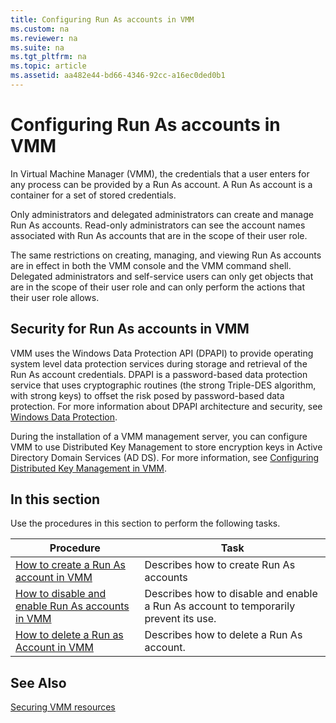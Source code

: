 ```yaml
---
title: Configuring Run As accounts in VMM
ms.custom: na
ms.reviewer: na
ms.suite: na
ms.tgt_pltfrm: na
ms.topic: article
ms.assetid: aa482e44-bd66-4346-92cc-a16ec0ded0b1
---
```

# Configuring Run As accounts in VMM
In Virtual Machine Manager (VMM), the credentials that a user enters for any process can be provided by a Run As account. A Run As account is a container for a set of stored credentials.

Only administrators and delegated administrators can create and manage Run As accounts. Read-only administrators can see the account names associated with Run As accounts that are in the scope of their user role.

The same restrictions on creating, managing, and viewing Run As accounts are in effect in both the VMM console and the VMM command shell. Delegated administrators and self-service users can only get objects that are in the scope of their user role and can only perform the actions that their user role allows.

## Security for Run As accounts in VMM
VMM uses the Windows Data Protection API (DPAPI) to provide operating system level data protection services during storage and retrieval of the Run As account credentials. DPAPI is a password-based data protection service that uses cryptographic routines (the strong Triple-DES algorithm, with strong keys) to offset the risk posed by password-based data protection. For more information about DPAPI architecture and security, see [Windows Data Protection](http://msdn.microsoft.com/library/ms995355).

During the installation of a VMM management server, you can configure VMM to use Distributed Key Management to store encryption keys in Active Directory Domain Services (AD DS). For more information, see [Configuring Distributed Key Management in VMM](../Deploy/Configuring-Distributed-Key-Management-in-VMM.md).

## In this section
Use the procedures in this section to perform the following tasks.

|Procedure|Task|
|-------------|--------|
|[How to create a Run As account in VMM](How-to-create-a-Run-As-account-in-VMM.md)|Describes how to create Run As accounts|
|[How to disable and enable Run As accounts in VMM](How-to-disable-and-enable-Run-As-accounts-in-VMM.md)|Describes how to disable and enable a Run As account to temporarily prevent its use.|
|[How to delete a Run as Account in VMM](How-to-delete-a-Run-As-account-in-VMM.md)|Describes how to delete a Run As account.|

## See Also
[Securing VMM resources](Securing-VMM-resources.md)


